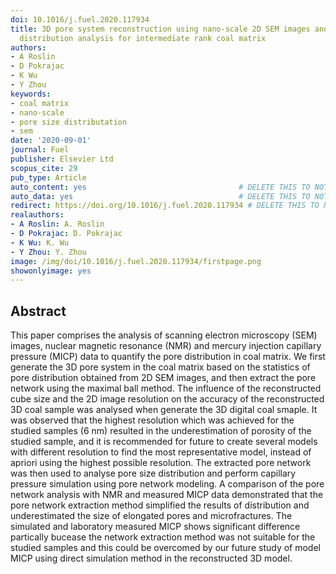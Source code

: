```yaml
---
doi: 10.1016/j.fuel.2020.117934
title: 3D pore system reconstruction using nano-scale 2D SEM images and pore size
  distribution analysis for intermediate rank coal matrix
authors:
- A Roslin
- D Pokrajac
- K Wu
- Y Zhou
keywords:
- coal matrix
- nano-scale
- pore size distributation
- sem
date: '2020-09-01'
journal: Fuel
publisher: Elsevier Ltd
scopus_cite: 29
pub_type: Article
auto_content: yes                                  # DELETE THIS TO NOT AUTO GENERATE CONTENT
auto_data: yes                                     # DELETE THIS TO NOT AUTO GENERATE METADATA
redirect: https://doi.org/10.1016/j.fuel.2020.117934 # DELETE THIS TO NOT REDIRECT
realauthors:
- A Roslin: A. Roslin
- D Pokrajac: D. Pokrajac
- K Wu: K. Wu
- Y Zhou: Y. Zhou
image: /img/doi/10.1016/j.fuel.2020.117934/firstpage.png
showonlyimage: yes
---
```



## Abstract
This paper comprises the analysis of scanning electron microscopy (SEM) images, nuclear magnetic resonance (NMR) and mercury injection capillary pressure (MICP) data to quantify the pore distribution in coal matrix. We first generate the 3D pore system in the coal matrix based on the statistics of pore distribution obtained from 2D SEM images, and then extract the pore network using the maximal ball method. The influence of the reconstructed cube size and the 2D image resolution on the accuracy of the reconstructed 3D coal sample was analysed when generate the 3D digital coal smaple. It was observed that the highest resolution which was achieved for the studied samples (6 nm) resulted in the underestimation of porosity of the studied sample, and it is recommended for future to create several models with different resolution to find the most representative model, instead of apriori using the highest possible resolution. The extracted pore network was then used to analyse pore size distribution and perform capillary pressure simulation using pore network modeling. A comparison of the pore network analysis with NMR and measured MICP data demonstrated that the pore network extraction method simplified the results of distribution and underestimated the size of elongated pores and microfractures. The simulated and laboratory measured MICP shows significant difference partically bucease the network extraction method was not suitable for the studied samples and this could be overcomed by our future study of model MICP using direct simulation method in the reconstructed 3D model.
